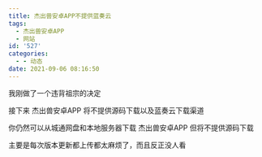 ```yaml
---
title: 杰出兽安卓APP不提供蓝奏云
tags:
  - 杰出兽安卓APP
  - 网站
id: '527'
categories:
  - - 动态
date: 2021-09-06 08:16:50
---
```


我刚做了一个违背祖宗的决定

接下来 杰出兽安卓APP 将不提供源码下载以及蓝奏云下载渠道

你仍然可以从城通网盘和本地服务器下载 杰出兽安卓APP 但将不提供源码下载

主要是每次版本更新都上传都太麻烦了，而且反正没人看